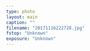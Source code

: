 ```yaml
---
type: photo
layout: main
caption: ""
filename: "20171116222728.jpg"
fstop: "Unknown"
exposure: "Unknown"
---
```

